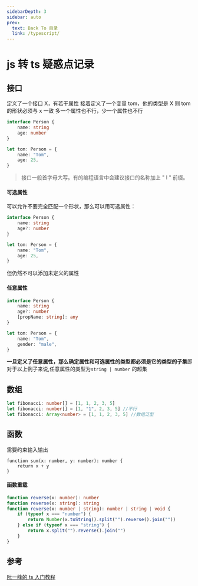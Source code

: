 ```yaml
---
sidebarDepth: 3
sidebar: auto
prev:
  text: Back To 目录
  link: /typescript/
---
```


# js 转 ts 疑惑点记录

## 接口

定义了一个接口 X，有若干属性
接着定义了一个变量 tom，他的类型是 X
则 tom 的形状必须与 x 一致
多一个属性也不行，少一个属性也不行

```ts
interface Person {
	name: string
	age: number
}

let tom: Person = {
	name: "Tom",
	age: 25,
}
```

> 接口一般首字母大写。有的编程语言中会建议接口的名称加上 " I " 前缀。

#### 可选属性

可以允许不要完全匹配一个形状，那么可以用可选属性：

```ts
interface Person {
	name: string
	age?: number
}

let tom: Person = {
	name: "Tom",
	age: 25,
}
```

但仍然不可以添加未定义的属性

#### 任意属性

```ts
interface Person {
	name: string
	age?: number
	[propName: string]: any
}

let tom: Person = {
	name: "Tom",
	gender: "male",
}
```

<span class='fw600'>一旦定义了任意属性，那么确定属性和可选属性的类型都必须是它的类型的子集</span>即对于以上例子来说,任意属性的类型为`string | number` 的超集

## 数组

```ts
let fibonacci: number[] = [1, 1, 2, 3, 5]
let fibonacci: number[] = [1, "1", 2, 3, 5] //不行
let fibonacci: Array<number> = [1, 1, 2, 3, 5] //数组泛型
```

## 函数

需要约束输入输出

```tsc
function sum(x: number, y: number): number {
	return x + y
}
```

#### 函数重载

```ts
function reverse(x: number): number
function reverse(x: string): string
function reverse(x: number | string): number | string | void {
	if (typeof x === "number") {
		return Number(x.toString().split("").reverse().join(""))
	} else if (typeof x === "string") {
		return x.split("").reverse().join("")
	}
}
```

## 参考

[阮一峰的 ts 入门教程](http://ts.xcatliu.com/basics/type-of-object-interfaces.html)

<style>
.fw600{
  font-weight:600
}
</style>
